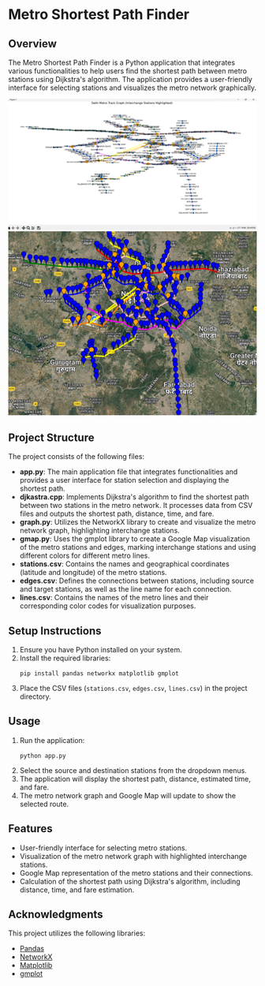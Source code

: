 # Metro Shortest Path Finder

## Overview
The Metro Shortest Path Finder is a Python application that integrates various functionalities to help users find the shortest path between metro stations using Dijkstra's algorithm. The application provides a user-friendly interface for selecting stations and visualizes the metro network graphically.

![Metro Graph](graphv.png)
![Metro Graph](map.png)
## Project Structure
The project consists of the following files:

- **app.py**: The main application file that integrates functionalities and provides a user interface for station selection and displaying the shortest path.
- **djkastra.cpp**: Implements Dijkstra's algorithm to find the shortest path between two stations in the metro network. It processes data from CSV files and outputs the shortest path, distance, time, and fare.
- **graph.py**: Utilizes the NetworkX library to create and visualize the metro network graph, highlighting interchange stations.
- **gmap.py**: Uses the gmplot library to create a Google Map visualization of the metro stations and edges, marking interchange stations and using different colors for different metro lines.
- **stations.csv**: Contains the names and geographical coordinates (latitude and longitude) of the metro stations.
- **edges.csv**: Defines the connections between stations, including source and target stations, as well as the line name for each connection.
- **lines.csv**: Contains the names of the metro lines and their corresponding color codes for visualization purposes.

## Setup Instructions
1. Ensure you have Python installed on your system.
2. Install the required libraries:
   ```
   pip install pandas networkx matplotlib gmplot
   ```
3. Place the CSV files (`stations.csv`, `edges.csv`, `lines.csv`) in the project directory.

## Usage
1. Run the application:
   ```
   python app.py
   ```
2. Select the source and destination stations from the dropdown menus.
3. The application will display the shortest path, distance, estimated time, and fare.
4. The metro network graph and Google Map will update to show the selected route.

## Features
- User-friendly interface for selecting metro stations.
- Visualization of the metro network graph with highlighted interchange stations.
- Google Map representation of the metro stations and their connections.
- Calculation of the shortest path using Dijkstra's algorithm, including distance, time, and fare estimation.

## Acknowledgments
This project utilizes the following libraries:
- [Pandas](https://pandas.pydata.org/)
- [NetworkX](https://networkx.org/)
- [Matplotlib](https://matplotlib.org/)
- [gmplot](https://github.com/google/gmplot)
